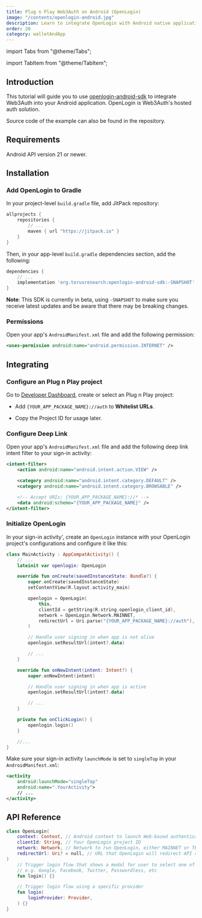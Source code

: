 ```yaml
---
title: Plug n Play Web3Auth on Android (OpenLogin)
image: "/contents/openlogin-android.jpg"
description: Learn to integrate OpenLogin with Android native applications
order: 20
category: walletAndApp
---
```


import Tabs from "@theme/Tabs";

import TabItem from "@theme/TabItem";

## Introduction

This tutorial will guide you to use [openlogin-android-sdk](https://github.com/torusresearch/openlogin-android-sdk) to integrate Web3Auth into your Android application. OpenLogin is Web3Auth's hosted auth solution.

Source code of the example can also be found in the repository.

## Requirements

Android API version 21 or newer.

## Installation

### Add OpenLogin to Gradle

In your project-level `build.gradle` file, add JitPack repository:

```groovy
allprojects {
    repositories {
        // ...
        maven { url "https://jitpack.io" }
    }
}
```

Then, in your app-level `build.gradle` dependencies section, add the following:

```groovy
dependencies {
    // ...
    implementation 'org.torusresearch:openlogin-android-sdk:-SNAPSHOT'
}
```

**Note**: This SDK is currently in beta, using `-SNAPSHOT` to make sure you receive latest updates
and be aware that there may be breaking changes.

### Permissions

Open your app's `AndroidManifest.xml` file and add the following permission:

```xml
<uses-permission android:name="android.permission.INTERNET" />
```

## Integrating

### Configure an Plug n Play project

Go to [Developer Dashboard](https://developer.tor.us), create or select an Plug n Play project:

- Add `{YOUR_APP_PACKAGE_NAME}://auth` to **Whitelist URLs**.

- Copy the Project ID for usage later.

### Configure Deep Link

Open your app's `AndroidManifest.xml` file and add the following deep link intent filter to your sign-in activity:

```xml
<intent-filter>
    <action android:name="android.intent.action.VIEW" />

    <category android:name="android.intent.category.DEFAULT" />
    <category android:name="android.intent.category.BROWSABLE" />

    <!-- Accept URIs: {YOUR_APP_PACKAGE_NAME}://* -->
    <data android:scheme="{YOUR_APP_PACKAGE_NAME}" />
</intent-filter>
```

### Initialize OpenLogin

In your sign-in activity', create an `OpenLogin` instance with your OpenLogin project's configurations and
configure it like this:

```kotlin
class MainActivity : AppCompatActivity() {
    // ...
    lateinit var openlogin: OpenLogin

    override fun onCreate(savedInstanceState: Bundle?) {
        super.onCreate(savedInstanceState)
        setContentView(R.layout.activity_main)

        openlogin = OpenLogin(
            this,
            clientId = getString(R.string.openlogin_client_id),
            network = OpenLogin.Network.MAINNET,
            redirectUrl = Uri.parse("{YOUR_APP_PACKAGE_NAME}://auth"),
        )

        // Handle user signing in when app is not alive
        openlogin.setResultUrl(intent?.data)

        // ...
    }

    override fun onNewIntent(intent: Intent?) {
        super.onNewIntent(intent)

        // Handle user signing in when app is active
        openlogin.setResultUrl(intent?.data)

        // ...
    }

    private fun onClickLogin() {
        openlogin.login()
    }

    //...
}
```

Make sure your sign-in activity `launchMode` is set to `singleTop` in your `AndroidManifest.xml`:

```xml
<activity
    android:launchMode="singleTop"
    android:name=".YourActivity">
    // ...
</activity>
```

## API Reference

```kotlin
class OpenLogin(
    context: Context, // Android context to launch Web-based authentication, usually is the current activity
    clientId: String, // Your OpenLogin project ID
    network: Network, // Network to run OpenLogin, either MAINNET or TESTNET
    redirectUrl: Uri? = null, // URL that OpenLogin will redirect API responses
)
    // Trigger login flow that shows a modal for user to select one of supported providers to login,
    // e.g. Google, Facebook, Twitter, Passwordless, etc
    fun login() {}

    // Trigger login flow using a specific provider
    fun login(
        loginProvider: Provider,
    ) {}
}
```
